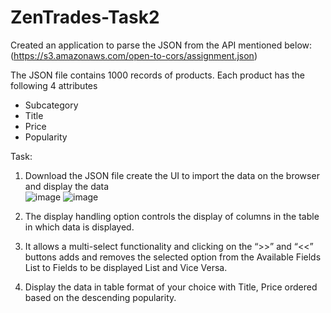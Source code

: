 # ZenTrades-Task2
Created an application to parse the JSON from the API mentioned below: <br>
(https://s3.amazonaws.com/open-to-cors/assignment.json)

The JSON file contains 1000 records of products. Each product has the following 4 attributes <br>
- Subcategory
- Title
- Price
- Popularity 


Task: <br>
1. Download the JSON file create the UI to import the data on the browser and display the data <br>
![image](https://github.com/Divyesh1511/ZenTrades-Task2/assets/75933218/0f312c32-b999-40a4-917a-88cc1f2c2247)
![image](https://github.com/Divyesh1511/ZenTrades-Task2/assets/75933218/38877f59-eec4-4fe5-8ac2-7aa74b2d499f)

2. The display handling option controls the display of columns in the table in which data is displayed. <br>
3. It allows a multi-select functionality and clicking on the “>>” and “<<” buttons adds and removes the selected option from the Available Fields List to Fields to be displayed List and Vice Versa. <br>
4. Display the data in table format of your choice with Title, Price ordered based on the descending popularity.

